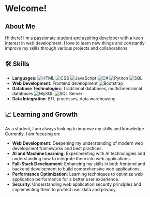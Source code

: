 # Welcome!

## About Me
Hi there! I'm a passionate student and aspiring developer with a keen interest in web development. I love to learn new things and constantly improve my skills through various projects and collaborations.

## 🛠️ Skills
- **Languages**: ![HTML](https://img.shields.io/badge/HTML-5-orange) ![CSS](https://img.shields.io/badge/CSS-3-blue) ![JavaScript](https://img.shields.io/badge/JavaScript-ES6-yellow) ![C#](https://img.shields.io/badge/C%23-8-green) ![Python](https://img.shields.io/badge/Python-3.8-blue) ![SQL](https://img.shields.io/badge/SQL-Relational-red)
- **Web Development**: Frontend development ![Bootstrap](https://img.shields.io/badge/Bootstrap-5-purple)
- **Database Technologies**: Traditional databases, multidimensional databases ![MySQL](https://img.shields.io/badge/MySQL-5.7-blue) ![SQL Server](https://img.shields.io/badge/SQL%20Server-2019-red)
- **Data Integration**: ETL processes, data warehousing

## 📈 Learning and Growth
As a student, I am always looking to improve my skills and knowledge. Currently, I am focusing on:

- **Web Development**: Deepening my understanding of modern web development frameworks and best practices.
- **AI and Machine Learning**: Experimenting with AI technologies and understanding how to integrate them into web applications.
- **Full-Stack Development**: Enhancing my skills in both frontend and backend development to build comprehensive web applications.
- **Performance Optimization**: Learning techniques to optimize web application performance for a better user experience.
- **Security**: Understanding web application security principles and implementing them to protect user data and privacy.
